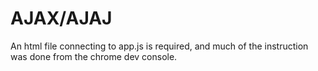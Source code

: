 # AJAX/AJAJ
An html file connecting to app.js is required, and much of the instruction was done from the chrome dev console.